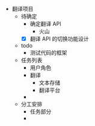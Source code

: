 - 翻译项目
	- 待确定
		- 确定翻译 API
			- 火山
		- [x] 翻译 API 的切换功能设计
	- todo
		- 测试代码的框架
	- 任务列表
		- 用户角色
		- 翻译
			- 文本存储
			- 翻译平台
		-
	- 分工安排
		- 任务部分
		-